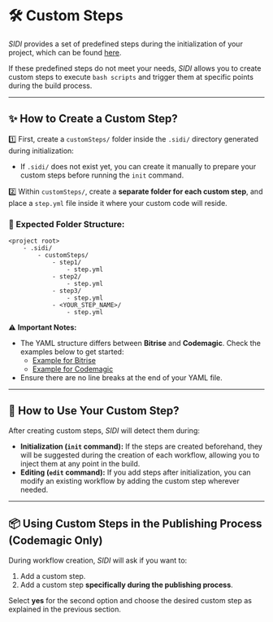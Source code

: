 
# 🛠️ Custom Steps

*SIDI* provides a set of predefined steps during the initialization of your project, which can be found [here](./purposedSteps.md). 

If these predefined steps do not meet your needs, *SIDI* allows you to create custom steps to execute `bash scripts` and trigger them at specific points during the build process.

---

## ✨ How to Create a Custom Step?

1️⃣ First, create a `customSteps/` folder inside the `.sidi/` directory generated during initialization:
   - If `.sidi/` does not exist yet, you can create it manually to prepare your custom steps before running the `init` command.

2️⃣ Within `customSteps/`, create a **separate folder for each custom step**, and place a `step.yml` file inside it where your custom code will reside.

### 🔧 Expected Folder Structure:
```
<project root>
    - .sidi/
        - customSteps/
            - step1/
                - step.yml
            - step2/
                - step.yml
            - step3/
                - step.yml
            - <YOUR_STEP_NAME>/
                - step.yml
```

⚠️ **Important Notes:**
- The YAML structure differs between **Bitrise** and **Codemagic**. Check the examples below to get started:
  - [Example for Bitrise](./../.sidi/customSteps/example_bitrise/step.yml)
  - [Example for Codemagic](./../.sidi/customSteps/example_codemagic/step.yml)
- Ensure there are no line breaks at the end of your YAML file.

---

## 🚀 How to Use Your Custom Step?

After creating custom steps, *SIDI* will detect them during:
- **Initialization (`init` command):** If the steps are created beforehand, they will be suggested during the creation of each workflow, allowing you to inject them at any point in the build.
- **Editing (`edit` command):** If you add steps after initialization, you can modify an existing workflow by adding the custom step wherever needed.

---

## 📦 Using Custom Steps in the Publishing Process (Codemagic Only)

During workflow creation, *SIDI* will ask if you want to:
1. Add a custom step.
2. Add a custom step **specifically during the publishing process**.

Select **yes** for the second option and choose the desired custom step as explained in the previous section.
